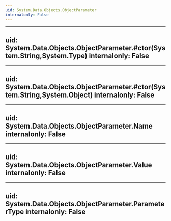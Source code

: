 ```yaml
---
uid: System.Data.Objects.ObjectParameter
internalonly: False
---
```


---
uid: System.Data.Objects.ObjectParameter.#ctor(System.String,System.Type)
internalonly: False
---

---
uid: System.Data.Objects.ObjectParameter.#ctor(System.String,System.Object)
internalonly: False
---

---
uid: System.Data.Objects.ObjectParameter.Name
internalonly: False
---

---
uid: System.Data.Objects.ObjectParameter.Value
internalonly: False
---

---
uid: System.Data.Objects.ObjectParameter.ParameterType
internalonly: False
---
